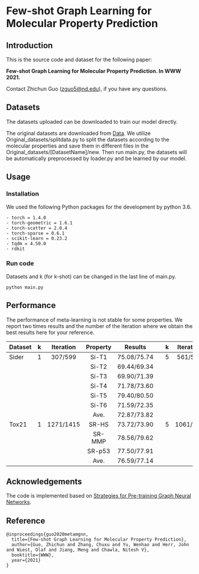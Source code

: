 # Few-shot Graph Learning for Molecular Property Prediction

## Introduction
This is the source code and dataset for the following paper: 

**Few-shot Graph Learning for Molecular Property Prediction. In WWW 2021.**

Contact Zhichun Guo (zguo5@nd.edu), if you have any questions.

## Datasets
The datasets uploaded can be downloaded to train our model directly.

The original datasets are downloaded from [Data](http://snap.stanford.edu/gnn-pretrain/data/chem_dataset.zip). We utilize Original_datasets/splitdata.py to split the datasets according to the molecular properties and save them in different files in the Original_datasets/[DatasetName]/new. Then run main.py, the datasets will be automatically preprocessed by loader.py and be learned by our model.

## Usage

### Installation
We used the following Python packages for the development by python 3.6.
```
- torch = 1.4.0
- torch-geometric = 1.6.1
- torch-scatter = 2.0.4
- torch-sparse = 0.6.1
- scikit-learn = 0.23.2
- tqdm = 4.50.0
- rdkit
```

### Run code

Datasets and k (for k-shot) can be changed in the last line of main.py.
```
python main.py
```

## Performance
The performance of meta-learning is not stable for some properties. We report two times results and the number of the iteration where we obtain the best results here for your reference.

| Dataset    | k    | Iteration | Property   | Results   || k    | Iteration | Property  | Results   |
| ---------- | :-----------:  | :-----------: | :-----------: | :-----------:  | ---------- | :-----------:  | :-----------: | :-----------: | :-----------:  |
| Sider | 1 | 307/599 | Si-T1| 75.08/75.74 | | 5 | 561/585 | Si-T1 | 76.16/76.47 | 
|  |  | | Si-T2| 69.44/69.34 | |  | | Si-T2 | 68.90/69.77 | 
|  |  | | Si-T3| 69.90/71.39 | |  | | Si-T3 | 72.23/72.35 | 
|  |  | | Si-T4| 71.78/73.60 | |  | | Si-T4 | 74.40/74.51 | 
|  |  | | Si-T5| 79.40/80.50 | |  | | Si-T5 | 81.71/81.87 | 
|  |  | | Si-T6| 71.59/72.35 | |  | | Si-T6 | 74.90/73.34 | 
|  |  | | Ave.| 72.87/73.82 | |  | | Ave. | 74.74/74.70 | 
| Tox21 | 1 | 1271/1415 | SR-HS | 73.72/73.90 | | 5 | 1061/882 | SR-HS | 74.85/74.74 | 
|  |  | | SR-MMP | 78.56/79.62 | |  | | SR-MMP | 80.25/80.27 | 
|  |  | | SR-p53| 77.50/77.91 | |  | | SR-p53 | 78.86/79.14 | 
|  |  | | Ave.| 76.59/77.14 | |  | | Ave. | 77.99/78.05 | 

## Acknowledgements

The code is implemented based on [Strategies for Pre-training Graph Neural Networks](https://github.com/snap-stanford/pretrain-gnns).

## Reference

```.
@inproceedings{guo2020metamgnn,
  title={Few-shot Graph Learning for Molecular Property Prediction},
  author={Guo, Zhichun and Zhang, Chuxu and Yu, Wenhao and Herr, John and Wiest, Olaf and Jiang, Meng and Chawla, Nitesh V},
  booktitle={WWW},
  year={2021}
}
```
